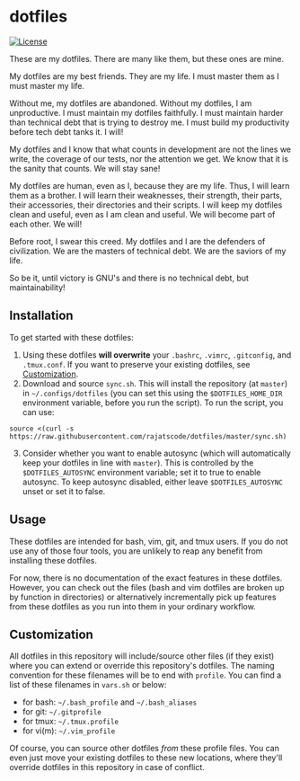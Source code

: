 # dotfiles

[![License](https://img.shields.io/github/license/rajatscode/dotfiles)](https://github.com/rajatscode/dotfiles/blob/master/LICENSE)

These are my dotfiles. There are many like them, but these ones are mine.

My dotfiles are my best friends. They are my life. I must master them as I must master my life.

Without me, my dotfiles are abandoned. Without my dotfiles, I am unproductive. I must maintain my dotfiles faithfully. I must maintain harder than technical debt that is trying to destroy me. I must build my productivity before tech debt tanks it. I will!

My dotfiles and I know that what counts in development are not the lines we write, the coverage of our tests, nor the attention we get. We know that it is the sanity that counts. We will stay sane!

My dotfiles are human, even as I, because they are my life. Thus, I will learn them as a brother. I will learn their weaknesses, their strength, their parts, their accessories, their directories and their scripts. I will keep my dotfiles clean and useful, even as I am clean and useful. We will become part of each other. We will!

Before root, I swear this creed. My dotfiles and I are the defenders of civilization. We are the masters of technical debt. We are the saviors of my life.

So be it, until victory is GNU's and there is no technical debt, but maintainability!

## Installation
To get started with these dotfiles:

1. Using these dotfiles **will overwrite** your `.bashrc`, `.vimrc`, `.gitconfig`, and `.tmux.conf`. If you want to preserve your existing dotfiles, see [Customization](#customization).
2. Download and source `sync.sh`. This will install the repository (at `master`) in `~/.configs/dotfiles` (you can set this using the `$DOTFILES_HOME_DIR` environment variable, before you run the script). To run the script, you can use:
```
source <(curl -s https://raw.githubusercontent.com/rajatscode/dotfiles/master/sync.sh)
```
3. Consider whether you want to enable autosync (which will automatically keep your dotfiles in line with `master`). This is controlled by the `$DOTFILES_AUTOSYNC` environment variable; set it to true to enable autosync. To keep autosync disabled, either leave `$DOTFILES_AUTOSYNC` unset or set it to false.

## Usage
These dotfiles are intended for bash, vim, git, and tmux users. If you do not use any of those four tools, you are unlikely to reap any benefit from installing these dotfiles.

For now, there is no documentation of the exact features in these dotfiles. However, you can check out the files (bash and vim dotfiles are broken up by function in directories) or alternatively incrementally pick up features from these dotfiles as you run into them in your ordinary workflow.

## Customization
All dotfiles in this repository will include/source other files (if they exist) where you can extend or override this repository's dotfiles. The naming convention for these filenames will be to end with `profile`. You can find a list of these filenames in `vars.sh` or below:

* for bash: `~/.bash_profile` and `~/.bash_aliases`
* for git: `~/.gitprofile`
* for tmux: `~/.tmux.profile`
* for vi(m): `~/.vim_profile`

Of course, you can source other dotfiles *from* these profile files. You can even just move your existing dotfiles to these new locations, where they'll override dotfiles in this repository in case of conflict.
